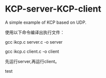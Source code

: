 # KCP-server-KCP-client
A simple example of KCP based on UDP.

使用以下命令编译出执行文件：

gcc ikcp.c server.c -o server

gcc ikcp.c client.c -o client

先运行server,再运行client。

test
